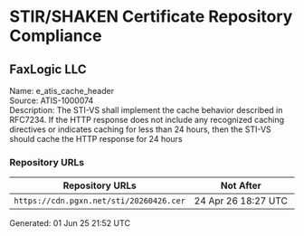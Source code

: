 # STIR/SHAKEN Certificate Repository Compliance

## FaxLogic LLC

Name: e_atis_cache_header\
Source: ATIS-1000074\
Description: The STI-VS shall implement the cache behavior described in RFC7234. If the HTTP response does not include any recognized caching directives or indicates caching for less than 24 hours, then the STI-VS should cache the HTTP response for 24 hours
### Repository URLs

| Repository URLs | Not After |  Problems | Link |
|-----------------|-----------|-----------|------|
| `https://cdn.pgxn.net/sti/20260426.cer` | 24&#160;Apr&#160;26&#160;18:27&#160;UTC | true | [view](../../REPOS/f2d87c920f3e7a8f9a9054eb66d4b790068f2f51/README.md) |


Generated: 01 Jun 25 21:52 UTC